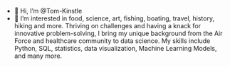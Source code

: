- 👋 Hi, I’m @Tom-Kinstle
- 👀 I’m interested in food, science, art, fishing, boating, travel, history, hiking and more. 
Thriving on challenges and having a knack for innovative problem-solving, I bring my unique background from the Air Force and healthcare community to data science. My skills include Python, SQL, statistics, data visualization, Machine Learning Models, and many more.


